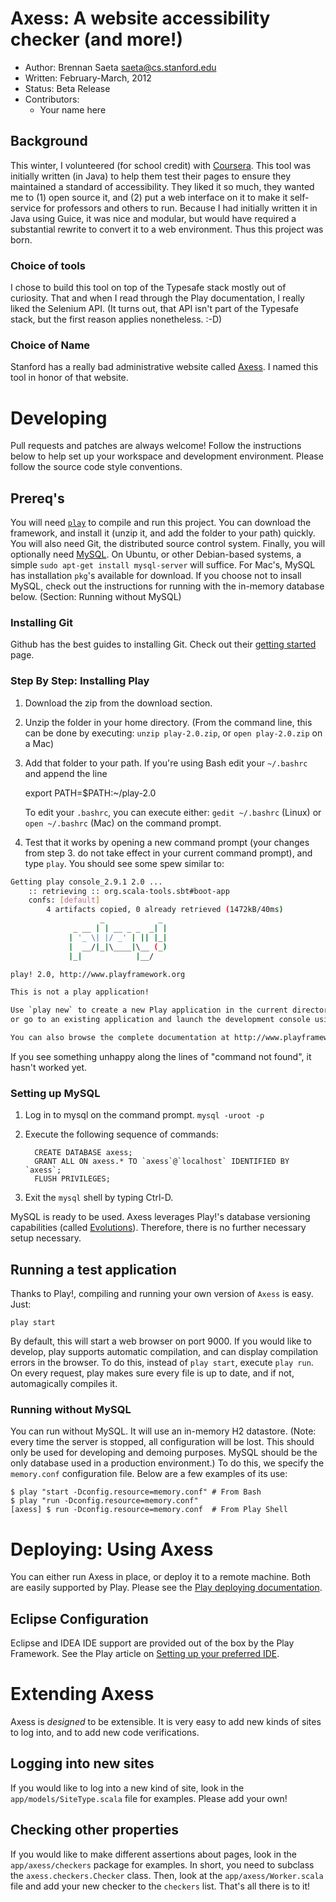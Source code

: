 <!--- Build this file by running `pandoc README.md > README.html` -->
# Axess: A website accessibility checker (and more!) #

 * Author: Brennan Saeta <saeta@cs.stanford.edu>
 * Written: February-March, 2012
 * Status: Beta Release
 * Contributors:
     - Your name here

## Background ##

This winter, I volunteered (for school credit) with [Coursera][coursera].
This tool was initially written (in Java) to help them test their pages
to ensure they maintained a standard of accessibility. They liked it so much,
they wanted me to (1) open source it, and (2) put a web interface on it to make
it self-service for professors and others to run. Because I had initially
written it in Java using Guice, it was nice and modular, but would have
required a substantial rewrite to convert it to a web environment. Thus this
project was born.

[coursera]: http://www.coursera.org/ "Coursera"

### Choice of tools ###

I chose to build this tool on top of the Typesafe stack mostly out of
curiosity. That and when I read through the Play documentation, I really
liked the Selenium API. (It turns out, that API isn't part of the Typesafe
stack, but the first reason applies nonetheless. :-D)

### Choice of Name ##

Stanford has a really bad administrative website called [Axess][axess]. I
named this tool in honor of that website.

[axess]:http://axess.stanford.edu "Axess - Stanford's Administrative Portal"

# Developing #

Pull requests and patches are always welcome! Follow the instructions below
to help set up your workspace and development environment. Please follow the
source code style conventions.

## Prereq's ##

You will need [`play`][play] to compile and run this project. You can download
the framework, and install it (unzip it, and add the folder to your path)
quickly. You will also need Git, the distributed source control system. Finally,
you will optionally need [MySQL](http://www.mysql.com/ "MySQL Database"). On
Ubuntu, or other Debian-based systems, a simple `sudo apt-get install mysql-server`
will suffice. For Mac's, MySQL has installation `pkg`'s available for download.
If you choose not to insall MySQL, check out the instructions for running with
the in-memory database below. (Section: Running without MySQL)

[play]: http://www.playframework.org/ "Play! Framework"

### Installing Git ###

Github has the best guides to installing Git. Check out their
[getting started][github] page.

[github]: http://help.github.com/set-up-git-redirect "Set Up Git"

### Step By Step: Installing Play ###

1. Download the zip from the download section.
2. Unzip the folder in your home directory. (From the command line, this can
   be done by executing: `unzip play-2.0.zip`, or `open play-2.0.zip` on a Mac)
3. Add that folder to your path. If you're using Bash edit your `~/.bashrc`
   and append the line

     export PATH=$PATH:~/play-2.0

   To edit your `.bashrc`, you can execute either: `gedit ~/.bashrc` (Linux)
   or `open ~/.bashrc` (Mac) on the command prompt.

4. Test that it works by opening a new command prompt (your changes from step
   3. do not take effect in your current command prompt), and type `play`. You
   should see some spew similar to:

```bash
Getting play console_2.9.1 2.0 ...
	:: retrieving :: org.scala-tools.sbt#boot-app
	confs: [default]
      	4 artifacts copied, 0 already retrieved (1472kB/40ms)
                    _            _ 
              _ __ | | __ _ _  _| |
             | '_ \| |/ _' | || |_|
             |  __/|_|\____|\__ (_)
             |_|            |__/ 

play! 2.0, http://www.playframework.org

This is not a play application!

Use `play new` to create a new Play application in the current directory,
or go to an existing application and launch the development console using `play`.

You can also browse the complete documentation at http://www.playframework.org.
```

   If you see something unhappy along the lines of "command not found", it hasn't
   worked yet.


### Setting up MySQL ###

1. Log in to mysql on the command prompt. `mysql -uroot -p`
2. Execute the following sequence of commands:

         CREATE DATABASE axess;
         GRANT ALL ON axess.* TO `axess`@`localhost` IDENTIFIED BY `axess`;
         FLUSH PRIVILEGES;

3. Exit the `mysql` shell by typing Ctrl-D.

MySQL is ready to be used. Axess leverages Play!'s database versioning
capabilities (called [Evolutions](https://github.com/playframework/Play20/wiki/Evolutions)).
Therefore, there is no further necessary setup necessary.

## Running a test application ##

Thanks to Play!, compiling and running your own version of `Axess` is easy.
Just:

    play start

By default, this will start a web browser on port 9000. If you would like to
develop, play supports automatic compilation, and can display compilation
errors in the browser. To do this, instead of `play start`, execute `play run`.
On every request, play makes sure every file is up to date, and if not, automagically
compiles it.

### Running without MySQL ###

You can run without MySQL. It will use an in-memory H2 datastore. (Note: every
time the server is stopped, all configuration will be lost. This should only
be used for developing and demoing purposes. MySQL should be the only
database used in a production environment.) To do this, we specify the
`memory.conf` configuration file. Below are a few examples of its use:

    $ play "start -Dconfig.resource=memory.conf" # From Bash
    $ play "run -Dconfig.resource=memory.conf"
    [axess] $ run -Dconfig.resource=memory.conf  # From Play Shell

# Deploying: Using Axess #

You can either run Axess in place, or deploy it to a remote machine. Both are
easily supported by Play. Please see the [Play deploying
documentation][play-deploy].

[play-deploy]: https://github.com/playframework/Play20/wiki/Production "Deploying Play! Applications"

## Eclipse Configuration ##

Eclipse and IDEA IDE support are provided out of the box by the Play Framework.
See the Play article on [Setting up your preferred IDE][ide].

[ide]: https://github.com/playframework/Play20/wiki/IDE "Set up your IDE"

# Extending Axess #

Axess is *designed* to be extensible. It is very easy to add new kinds of
sites to log into, and to add new code verifications.

## Logging into new sites ##

If you would like to log into a new kind of site, look in the 
`app/models/SiteType.scala` file for examples. Please add your own!

## Checking other properties ##

If you would like to make different assertions about pages, look in the
`app/axess/checkers` package for examples. In short, you need to subclass the
`axess.checkers.Checker` class. Then, look at the `app/axess/Worker.scala` file
and add your new checker to the `checkers` list. That's all there is to it!

